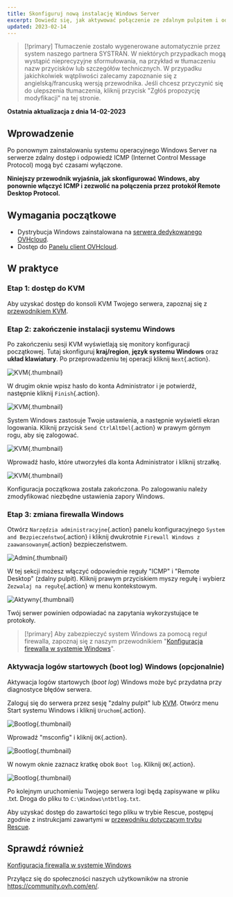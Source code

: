```yaml
---
title: Skonfiguruj nową instalację Windows Server
excerpt: Dowiedz się, jak aktywować połączenie ze zdalnym pulpitem i odpowiedź ICMP
updated: 2023-02-14
---
```


> [!primary]
> Tłumaczenie zostało wygenerowane automatycznie przez system naszego partnera SYSTRAN. W niektórych przypadkach mogą wystąpić nieprecyzyjne sformułowania, na przykład w tłumaczeniu nazw przycisków lub szczegółów technicznych. W przypadku jakichkolwiek wątpliwości zalecamy zapoznanie się z angielską/francuską wersją przewodnika. Jeśli chcesz przyczynić się do ulepszenia tłumaczenia, kliknij przycisk "Zgłóś propozycję modyfikacji" na tej stronie.
> 

**Ostatnia aktualizacja z dnia 14-02-2023**

## Wprowadzenie

Po ponownym zainstalowaniu systemu operacyjnego Windows Server na serwerze zdalny dostęp i odpowiedź ICMP (Internet Control Message Protocol) mogą być czasami wyłączone.

**Niniejszy przewodnik wyjaśnia, jak skonfigurować Windows, aby ponownie włączyć ICMP i zezwolić na połączenia przez protokół Remote Desktop Protocol.**

## Wymagania początkowe

- Dystrybucja Windows zainstalowana na [serwera dedykowanego OVHcloud](https://www.ovhcloud.com/pl/bare-metal/).
- Dostęp do [Panelu client OVHcloud](https://www.ovh.com/auth/?action=gotomanager&from=https://www.ovh.pl/&ovhSubsidiary=pl).

## W praktyce

### Etap 1: dostęp do KVM

Aby uzyskać dostęp do konsoli KVM Twojego serwera, zapoznaj się z [przewodnikiem KVM](/pages/cloud/dedicated/using_ipmi_on_dedicated_servers#korzystanie-z-kvm-przez-przegladarke-internetowa-tylko-dla-najnowszych-serwerow).

### Etap 2: zakończenie instalacji systemu Windows

Po zakończeniu sesji KVM wyświetlają się monitory konfiguracji początkowej. Tutaj skonfiguruj **kraj/region**, **język systemu Windows** oraz **układ klawiatury**. Po przeprowadzeniu tej operacji kliknij `Next`{.action}.

![KVM](images/setup-03.png){.thumbnail}

W drugim oknie wpisz hasło do konta Administrator i je potwierdź, następnie kliknij `Finish`{.action}.

![KVM](images/setup-04.png){.thumbnail}

System Windows zastosuje Twoje ustawienia, a następnie wyświetli ekran logowania. Kliknij przycisk `Send CtrlAltDel`{.action} w prawym górnym rogu, aby się zalogować.

![KVM](images/setup-05.png){.thumbnail}

Wprowadź hasło, które utworzyłeś dla konta Administrator i kliknij strzałkę.

![KVM](images/setup-06.png){.thumbnail}

Konfiguracja początkowa została zakończona. Po zalogowaniu należy zmodyfikować niezbędne ustawienia zapory Windows.

### Etap 3: zmiana firewalla Windows

Otwórz `Narzędzia administracyjne`{.action} panelu konfiguracyjnego `System and Bezpieczeństwo`{.action} i kliknij dwukrotnie `Firewall Windows z zaawansowanym`{.action} bezpieczeństwem.

![Admin](images/windows4.png){.thumbnail}

W tej sekcji możesz włączyć odpowiednie reguły "ICMP" i "Remote Desktop" (zdalny pulpit). Kliknij prawym przyciskiem myszy regułę i wybierz `Zezwalaj na regułę`{.action} w menu kontekstowym.

![Aktywny](images/windows5.png){.thumbnail}

Twój serwer powinien odpowiadać na zapytania wykorzystujące te protokoły.

> [!primary]
> Aby zabezpieczyć system Windows za pomocą reguł firewalla, zapoznaj się z naszym przewodnikiem "[Konfiguracja firewalla w systemie Windows](/pages/cloud/dedicated/activate-port-firewall-soft-win)".
>

### Aktywacja logów startowych (boot log) Windows (opcjonalnie)

Aktywacja logów startowych (*boot log*) Windows może być przydatna przy diagnostyce błędów serwera.

Zaloguj się do serwera przez sesję "zdalny pulpit" lub [KVM](/pages/cloud/dedicated/using_ipmi_on_dedicated_servers#korzystanie-z-kvm-przez-przegladarke-internetowa-tylko-dla-najnowszych-serwerow). Otwórz menu Start systemu Windows i kliknij `Uruchom`{.action}.

![Bootlog](images/windowsboot1.png){.thumbnail}

Wprowadź "msconfig" i kliknij `OK`{.action}.

![Bootlog](images/windowsboot2.png){.thumbnail}

W nowym oknie zaznacz kratkę obok `Boot log`. Kliknij `OK`{.action}.

![Bootlog](images/windowsboot3.png){.thumbnail}

Po kolejnym uruchomieniu Twojego serwera logi będą zapisywane w pliku .txt. Droga do pliku to `C:\Windows\ntbtlog.txt`.

Aby uzyskać dostęp do zawartości tego pliku w trybie Rescue, postępuj zgodnie z instrukcjami zawartymi w [przewodniku dotyczącym trybu Rescue](/pages/cloud/dedicated/rescue_mode).

## Sprawdź również

[Konfiguracja firewalla w systemie Windows](/pages/cloud/dedicated/activate-port-firewall-soft-win)

Przyłącz się do społeczności naszych użytkowników na stronie <https://community.ovh.com/en/>.
